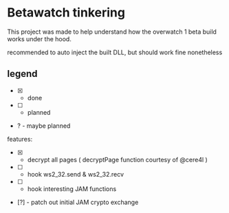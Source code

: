# Betawatch tinkering
This project was made to help understand how the overwatch 1 beta build works under the hood.

recommended to auto inject the built DLL, but should work fine nonetheless


## legend
- [x] - done
- [ ] - planned
- ? - maybe planned


features:
- [x] - decrypt all pages ( decryptPage function courtesy of @cere4l )
- [ ] - hook ws2_32.send & ws2_32.recv
- [ ] - hook interesting JAM functions
- [?] - patch out initial JAM crypto exchange

